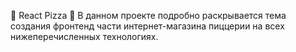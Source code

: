 🍕 React Pizza 🍕
В данном проекте подробно раскрывается тема создания фронтенд части интернет-магазина пиццерии на всех нижеперечисленных технологиях.
